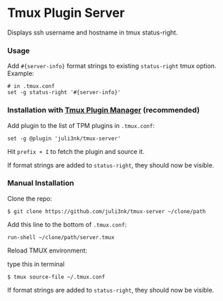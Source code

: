 # Tmux Plugin Server

Displays ssh username and hostname in tmux status-right.

### Usage

Add `#{server-info}` format strings to existing `status-right` tmux option. Example:

    # in .tmux.conf
    set -g status-right '#{server-info}'

### Installation with [Tmux Plugin Manager](https://github.com/tmux-plugins/tpm) (recommended)

Add plugin to the list of TPM plugins in `.tmux.conf`:

    set -g @plugin 'juli3nk/tmux-server'

Hit `prefix + I` to fetch the plugin and source it.

If format strings are added to `status-right`, they should now be visible.

### Manual Installation

Clone the repo:

```shell
$ git clone https://github.com/juli3nk/tmux-server ~/clone/path
```

Add this line to the bottom of `.tmux.conf`:

    run-shell ~/clone/path/server.tmux

Reload TMUX environment:

type this in terminal

```shell
$ tmux source-file ~/.tmux.conf
```

If format strings are added to `status-right`, they should now be visible.
